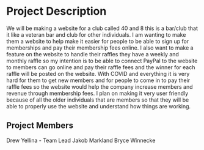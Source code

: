 # Project Description
	
We will be making a website for a club called 40 and 8 this is a bar/club that it like a veteran bar and club for other individuals. I am wanting to make them a website to help make it easier for people to be able to sign up for memberships and pay their membership fees online. I also want to make a feature on the website to handle their raffles they have a weekly and monthly raffle so my intention is to be able to connect PayPal to the website to members can go online and pay their raffle fees and the winner for each raffle will be posted on the website. With COVID and everything it is very hard for them to get new members and for people to come in to pay their raffle fees so the website would help the company increase members and revenue through membership fees. I plan on making it very user friendly because of all the older individuals that are members so that they will be able to properly use the website and understand how things are working. 

## Project Members
Drew Yellina - Team Lead
Jakob Markland
Bryce Winnecke 